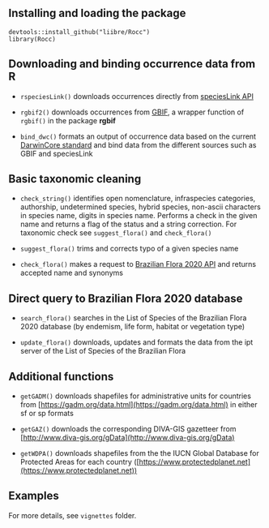 ## Installing and loading the package


```
devtools::install_github("liibre/Rocc")
library(Rocc)
```

## Downloading and binding occurrence data from R

- `rspeciesLink()` downloads occurrences directly from [speciesLink API](https://api.splink.org.br/)

- `rgbif2()` downloads occurrences from [GBIF](https://www.gbif.org/), a wrapper function of `rgbif()` in the package **rgbif**

- `bind_dwc()` formats an output of occurrence data based on the current [DarwinCore standard](https://dwc.tdwg.org/terms/) and bind data from the different sources such as GBIF and speciesLink

## Basic taxonomic cleaning

- `check_string()` identifies open nomenclature, infraspecies categories, authorship, undetermined species, hybrid species, non-ascii characters in species name, digits in species name. Performs a check in the given name and returns a flag of the status and a string correction. For taxonomic check see `suggest_flora()` and `check_flora()`

- `suggest_flora()` trims and corrects typo of a given species name

- `check_flora()` makes a request to [Brazilian Flora 2020 API](http://servicos.jbrj.gov.br/flora/) and returns accepted name and synonyms

## Direct query to Brazilian Flora 2020 database

- `search_flora()` searches in the List of Species of the Brazilian Flora 2020 database (by endemism, life form, habitat or vegetation type)

- `update_flora()` downloads, updates and formats the data from the ipt server of the List of Species of the Brazilian Flora

## Additional functions

+ `getGADM()` downloads shapefiles for administrative units for countries from [https://gadm.org/data.html](https://gadm.org/data.html) in either sf or sp formats

+ `getGAZ()` downloads the corresponding DIVA-GIS gazetteer from [http://www.diva-gis.org/gData](http://www.diva-gis.org/gData) 

+ `getWDPA()` downloads shapefiles from the the IUCN Global Database for Protected Areas for each country ([https://www.protectedplanet.net](https://www.protectedplanet.net))


## Examples

For more details, see `vignettes` folder.
